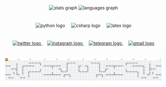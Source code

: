 <div align="center">
  <img src="https://github-readme-stats.vercel.app/api?username=andr-migue&hide_title=false&hide_rank=false&show_icons=true&include_all_commits=true&count_private=true&disable_animations=false&theme=dracula&locale=en&hide_border=false" height="150" alt="stats graph"  />
  <img src="https://github-readme-stats.vercel.app/api/top-langs?username=andr-migue&locale=en&hide_title=false&layout=compact&card_width=320&langs_count=5&theme=dracula&hide_border=false" height="150" alt="languages graph"  />
</div>

###

<br clear="both">

<div align="center">
  <img src="https://cdn.jsdelivr.net/gh/devicons/devicon/icons/python/python-original.svg" height="50" alt="python logo"  />
  <img width="12" />
  <img src="https://cdn.jsdelivr.net/gh/devicons/devicon/icons/csharp/csharp-original.svg" height="50" alt="csharp logo"  />
  <img width="12" />
  <img src="https://skillicons.dev/icons?i=latex" height="50" alt="latex logo"  />
</div>

###

<br clear="both">

<div align="center">
  <a href="https://x.com/andr_migue" target="_blank">
    <img src="https://raw.githubusercontent.com/maurodesouza/profile-readme-generator/master/src/assets/icons/social/twitter/default.svg" width="52" height="40" alt="twitter logo"  />
  </a>
  <img width="12" />
  <a href="https://instagram.com/andr_migue" target="_blank">
    <img src="https://raw.githubusercontent.com/maurodesouza/profile-readme-generator/master/src/assets/icons/social/instagram/default.svg" width="52" height="40" alt="instagram logo"  />
  </a>
  <img width="12" />
  <a href="https://t.me/andr_migue" target="_blank">
    <img src="https://raw.githubusercontent.com/maurodesouza/profile-readme-generator/master/src/assets/icons/social/telegram/default.svg" width="52" height="40" alt="telegram logo"  />
  </a>
  <img width="12" />
  <a href="mailto:miguelzamora210405@gmail.com" target="_blank">
    <img src="https://raw.githubusercontent.com/maurodesouza/profile-readme-generator/master/src/assets/icons/social/gmail/default.svg" width="52" height="40" alt="gmail logo"  />
  </a>
</div>

###

<br clear="both">

<picture>
  <source media="(prefers-color-scheme: dark)" srcset="https://raw.githubusercontent.com/andr-migue/andr-migue/output/pacman-contribution-graph-dark.svg">
  <source media="(prefers-color-scheme: light)" srcset="https://raw.githubusercontent.com/andr-migue/andr-migue/output/pacman-contribution-graph.svg">
  <img alt="pacman contribution graph" src="https://raw.githubusercontent.com/andr-migue/andr-migue/output/pacman-contribution-graph.svg">
</picture>

###
